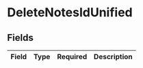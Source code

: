 # DeleteNotesIdUnified


## Fields

| Field       | Type        | Required    | Description |
| ----------- | ----------- | ----------- | ----------- |